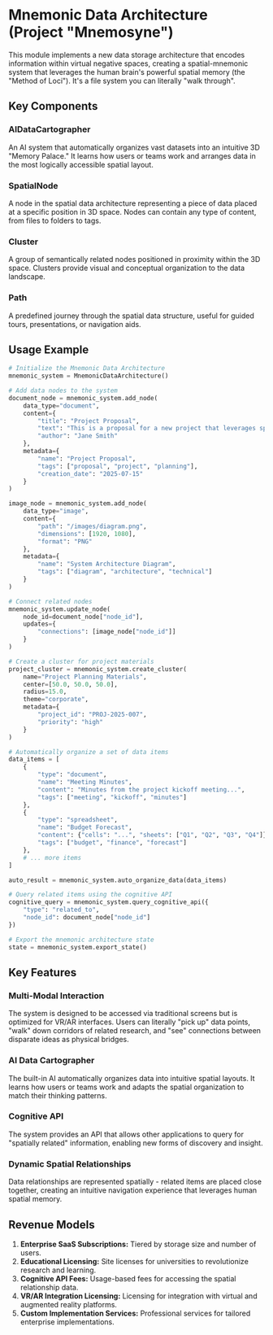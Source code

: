 # Mnemonic Data Architecture (Project "Mnemosyne")

This module implements a new data storage architecture that encodes information within virtual negative spaces, creating a spatial-mnemonic system that leverages the human brain's powerful spatial memory (the "Method of Loci"). It's a file system you can literally "walk through".

## Key Components

### AIDataCartographer
An AI system that automatically organizes vast datasets into an intuitive 3D "Memory Palace." It learns how users or teams work and arranges data in the most logically accessible spatial layout.

### SpatialNode
A node in the spatial data architecture representing a piece of data placed at a specific position in 3D space. Nodes can contain any type of content, from files to folders to tags.

### Cluster
A group of semantically related nodes positioned in proximity within the 3D space. Clusters provide visual and conceptual organization to the data landscape.

### Path
A predefined journey through the spatial data structure, useful for guided tours, presentations, or navigation aids.

## Usage Example

```python
# Initialize the Mnemonic Data Architecture
mnemonic_system = MnemonicDataArchitecture()

# Add data nodes to the system
document_node = mnemonic_system.add_node(
    data_type="document",
    content={
        "title": "Project Proposal",
        "text": "This is a proposal for a new project that leverages spatial data...",
        "author": "Jane Smith"
    },
    metadata={
        "name": "Project Proposal",
        "tags": ["proposal", "project", "planning"],
        "creation_date": "2025-07-15"
    }
)

image_node = mnemonic_system.add_node(
    data_type="image",
    content={
        "path": "/images/diagram.png",
        "dimensions": [1920, 1080],
        "format": "PNG"
    },
    metadata={
        "name": "System Architecture Diagram",
        "tags": ["diagram", "architecture", "technical"]
    }
)

# Connect related nodes
mnemonic_system.update_node(
    node_id=document_node["node_id"],
    updates={
        "connections": [image_node["node_id"]]
    }
)

# Create a cluster for project materials
project_cluster = mnemonic_system.create_cluster(
    name="Project Planning Materials",
    center=[50.0, 50.0, 50.0],
    radius=15.0,
    theme="corporate",
    metadata={
        "project_id": "PROJ-2025-007",
        "priority": "high"
    }
)

# Automatically organize a set of data items
data_items = [
    {
        "type": "document",
        "name": "Meeting Minutes",
        "content": "Minutes from the project kickoff meeting...",
        "tags": ["meeting", "kickoff", "minutes"]
    },
    {
        "type": "spreadsheet",
        "name": "Budget Forecast",
        "content": {"cells": "...", "sheets": ["Q1", "Q2", "Q3", "Q4"]},
        "tags": ["budget", "finance", "forecast"]
    },
    # ... more items
]

auto_result = mnemonic_system.auto_organize_data(data_items)

# Query related items using the cognitive API
cognitive_query = mnemonic_system.query_cognitive_api({
    "type": "related_to",
    "node_id": document_node["node_id"]
})

# Export the mnemonic architecture state
state = mnemonic_system.export_state()
```

## Key Features

### Multi-Modal Interaction
The system is designed to be accessed via traditional screens but is optimized for VR/AR interfaces. Users can literally "pick up" data points, "walk" down corridors of related research, and "see" connections between disparate ideas as physical bridges.

### AI Data Cartographer
The built-in AI automatically organizes data into intuitive spatial layouts. It learns how users or teams work and adapts the spatial organization to match their thinking patterns.

### Cognitive API
The system provides an API that allows other applications to query for "spatially related" information, enabling new forms of discovery and insight.

### Dynamic Spatial Relationships
Data relationships are represented spatially - related items are placed close together, creating an intuitive navigation experience that leverages human spatial memory.

## Revenue Models

1. **Enterprise SaaS Subscriptions:** Tiered by storage size and number of users.
2. **Educational Licensing:** Site licenses for universities to revolutionize research and learning.
3. **Cognitive API Fees:** Usage-based fees for accessing the spatial relationship data.
4. **VR/AR Integration Licensing:** Licensing for integration with virtual and augmented reality platforms.
5. **Custom Implementation Services:** Professional services for tailored enterprise implementations.
